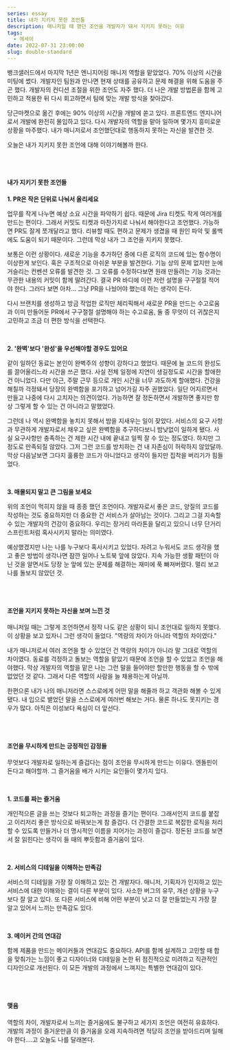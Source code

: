 ```yaml
---
series: essay
title: 내가 지키지 못한 조언들
description: 매니저일 때 했던 조언을 개발자가 돼서 지키지 못하는 이유
tags:
  - 에세이
date: 2022-07-31 23:00:00
slug: double-standard
---
```


뱅크샐러드에서 마지막 1년은 엔니지어링 매니저 역할을 맡았었다. 70% 이상의 시간을 미팅에 썼다. 개발자인 팀원과 만나면 현재 상태를 공유하고 문제 해결을 위해 도움을 주곤 했다. 개발자의 컨디션 조절을 위한 조언도 자주 했다. 더 나은 개발 방법론을 함께 고민하고 적용한 뒤 다시 회고하면서 팀에 맞는 개발 방식을 찾아갔다.

당근마켓으로 옮긴 후에는 90% 이상의 시간을 개발에 쏟고 있다. 프론트엔드 엔지니어로서 개발에 완전히 몰입하고 있다. 다시 개발자의 역할을 맡아 일하며 몇가지 흥미로운 상황을 마주했다. 내가 매니저로서 조언했던대로 행동하지 못하는 자신을 발견한 것.

오늘은 내가 지키지 못한 조언에 대해 이야기해볼까 한다.

<br/>
<br/>

#### 내가 지키기 못한 조언들

**1. PR은 작은 단위로 나눠서 올리세요**

업무를 작게 나누면 예상 소요 시간을 파악하기 쉽다. 때문에 Jira 티켓도 작게 여러개를 만드는 편이다. 그래서 커밋도 티켓과 마찬가지로 나눠서 해야한다고 조언했다. 가능하면 PR도 잘게 쪼개달라고 했다. 리뷰할 때도 편하고 문제가 생겼을 때 원인 파악 및 롤백에도 도움이 되기 때문이다. 그런데 막상 내가 그 조언을 지키지 못했다.

보통은 이런 상황이다. 새로운 기능을 추가하던 중에 다른 로직의 코드에 있는 함수명이 이상한게 보인다. 혹은 구조적으로 아쉬운 부분을 발견한다. 기능 상의 문제 없지만 눈에 거슬리는 컨벤션 오류를 발견한 것. 그 오류를 수정하다보면 원래 만들려는 기능 것과는 무관한 내용의 커밋이 함께 딸려간다. 결국 PR 바디에 이런 저런 설명을 구구절절 적어야 한다. 그러다 보면 아차... 그냥 PR을 나눴어야 했는데 하는 생각이 든다.

다시 브랜치를 생성하고 방금 작업한 로직만 체리픽해서 새로운 PR을 만드는 수고로움과 이미 만들어둔 PR에서 구구절절 설명해야 하는 수고로움, 둘 중 무엇이 더 귀찮은지 고민하고 조금 더 편한 방식을 선택한다.

<br/>

**2. '완벽'보다 '완성'을 우선해야할 경우도 있어요**

같이 일하던 동료는 본인이 완벽주의 성향이 강하다고 했었다. 때문에 늘 코드의 완성도를 끌어올리느라 시간을 쓰곤 했다. 사실 전체 일정에 지연이 생길정도로 시간을 할애한 건 아니었다. 다만 야근, 주말 근무 등으로 개인 시간을 너무 과도하게 할애했다. 건강을 해칠까 걱정돼서 당장의 완벽함을 포기하고 넘어가길 자주 권했었다. 일단 어지르면서 만들고 나중에 다시 고치자는 의견이었다. 가능하면 잘 정돈하면서 개발하면 좋지만 항상 그렇게 할 수 있는 건 아니라고 말했었다.

그런데 나 역시 완벽함을 놓치지 못해서 밤을 지새우는 일이 잦았다. 서비스의 요구 사항과 무관하게 개발자로서 채우고 싶은 완벽함을 추구하다보니 밤낮없이 일하게 됐다. 사실 요구사항만 충족하는 건 제한 시간 내에 끝내고 일찍 잘 수 있는 정도였다. 하지만 그정도로 만족되질 않았다. 그저 그런 코드를 방치하는 건 내 자존심이 허락하지 않았달까. 막상 다음날보면 그다지 훌륭한 코드가 아니었다고 생각이 들지만 집착을 버리기가 힘들었다.

<br/>

**3. 매몰되지 말고 큰 그림을 보세요**

위의 조언이 먹히지 않을 때 종종 했던 조언이다. 개발자로서 좋은 코드, 양질의 코드를 작성하는 것도 중요하지만 더 중요한 건 서비스가 살아남는 것이다. 그리고 그걸 지속할 수 있는 개발자의 건강이 중요하다. 우리는 장거리 마라톤을 달리고 있으니 너무 단거리 스프린트처럼 혹사시키지 말라는 의미였다.

예상했겠지만 나는 나를 누구보다 혹사시키고 있었다. 자려고 누워서도 코드 생각을 했고 좋은 방법이 생각나면 잠깐 일어나 노트북 앞에 앉았다. 지속 가능한 생활 패턴이 아닌 것을 알면서도 당장 눈 앞에 있는 문제를 해결하는 재미에 푹 빠져버렸다. 멀리 보고 나를 돌보지 않았던 것.

<br/>
<br/>

#### 조언을 지키지 못하는 자신을 보며 느낀 것

매니저일 때는 그렇게 조언하면서 정작 나도 같은 상황이 되니 조언대로 일하지 못했다. 이 상황을 보고 있자니 그런 생각이 들었다. "역량의 차이가 아니라 역할의 차이였다."

내가 매니저로서 여러 조언을 할 수 있었던 건 역량의 차이가 아니라 말 그대로 역할의 차이였다. 동료를 걱정하고 돌보는 역할을 맡았기 때문에 조언을 할 수 있었고 조언을 해야했다. 막상 개발자의 역할을 맡은 나는 그런 말을 들어야만 할만한 행동을 할 수 밖에 없었던 것 같다. 그래서 다른 역할의 사람을 늘 채용하는게 아닐까.

한편으론 내가 나의 매니저라면 스스로에게 어떤 말을 해줄까 하고 객관화 해볼 수 있게 됐다. 내 입으로 뱉었던 말을 스스로에게 여러번 해보는 거다. 물론 하나도 못지키는 경우가 많다. 아직은 이성보다 욕심이 더 앞선다.

<br/>
<br/>

#### 조언을 무시하게 만드는 긍정적인 감정들

무엇보다 개발자로 일하는게 즐겁다는 점이 조언을 무시하게 만드는 이유다. 엔돌핀이 돈다고 해야할까. 그 즐거움을 배가 시키는 요인들이 몇가지 있다.

<br/>

**1. 코드를 짜는 즐거움**

개인적으론 글을 쓰는 것보다 퇴고하는 과정을 즐기는 편이다. 그래서인지 코드를 붙잡고 이리저리 좋은 방식으로 바꿔보는게 참 즐겁다. 더 간결한 코드로 복잡한 로직을 처리할 수 있도록 만들거나 더 명시적인 이름을 지어가는 과정이 즐겁다. 정돈된 코드를 보면서 잘 읽힌다는 생각이 들 때의 뿌듯함과 즐거움이 있다.

<br/>

**2. 서비스의 디테일을 이해하는 만족감**

서비스의 디테일을 가장 잘 이해하고 있는 건 개발자다. 매니저, 기획자가 인지하고 있는 서비스에 대한 이해와는 결이 다른 부분이 있다. 사소한 버그의 유무, 개선 상황을 누구보다 잘 알고 있다. 또 다른 서비스에 비해 어떤 부분이 낫고 더 잘 만들었는지 가장 잘 알고 있어서 느끼는 만족감도 있다.

<br/>

**3. 메이커 간의 연대감**

함께 제품을 만드는 메이커들과 연대감도 중요하다. API를 함께 설계하고 고민할 때 합을 맞춰가는 느낌이 좋고 디자이너와 디테일을 논한 뒤 점진적으로 미려하고 직관적인 디자인으로 개선된다. 이 모든 개발의 과정에서 느껴지는 특별한 연대감이 있다.

<br/>
<br/>

#### 맺음

역할의 차이, 개발자로서 느끼는 즐거움에도 불구하고 세가지 조언은 여전히 유효하다. 개발의 과정이 즐거운만큼 이 즐거움을 오래 지속하려면 적당히 조언을 받아드리며 일해야 한다....고 오늘도 나를 달래본다.
